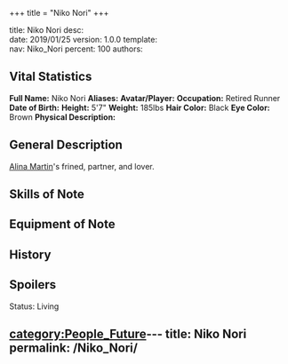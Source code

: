 +++
title = "Niko Nori"
+++

title:		Niko Nori
desc:		
date:		2019/01/25
version:	1.0.0
template:	
nav:		Niko_Nori
percent:	100
authors:	
## Vital Statistics

**Full Name:** Niko Nori
**Aliases:**
**Avatar/Player:**
**Occupation:** Retired Runner
**Date of Birth:**
**Height:** 5'7"
**Weight:** 185lbs
**Hair Color:** Black
**Eye Color:** Brown
**Physical Description:**

## General Description

[Alina Martin](Alina_Martin "wikilink")'s frined, partner, and lover.

## Skills of Note

## Equipment of Note

## History

## Spoilers

<spoiler text="Status">Status: Living</spoiler>

[category:People_Future](category:People_Future "wikilink")---
title: Niko Nori
permalink: /Niko_Nori/
---

